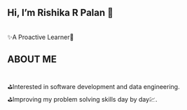 ## Hi, I’m Rishika R Palan 👋
</br>✨A Proactive Learner🎇
<br/>
<h2>ABOUT ME</h2>
<br/>⛳Interested in software development and data engineering.
<br/>⛳Improving my problem solving skills day by day💹.




